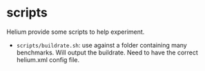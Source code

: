 # scripts

Helium provide some scripts to help experiment.

* `scripts/buildrate.sh`: use against a folder containing many benchmarks. Will output the buildrate. Need to have the correct helium.xml config file.
